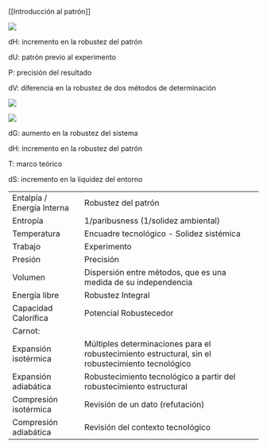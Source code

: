 [[Introducción al patrón]]

![](https://lh7-rt.googleusercontent.com/docsz/AD_4nXeaCXAx5icRklfiNmq2VXfDwNhEXuQhnwy7cHF1bpEO6RGZoa-VOOOB0yrX_GKN7HpoK616lwaFfkEQKMECMyr1BrhUglJlABSAMN16KyyIwIuNQoZPEItg8YpkyqE2tRXGLih4m-dOqCMNsBMmonsjtXyA?key=NTIoJemYlTk2D392KRxArw)

dH: incremento en la robustez del patrón

dU: patrón previo al experimento

P: precisión del resultado

dV: diferencia en la robustez de dos métodos de determinación

![](https://lh7-rt.googleusercontent.com/docsz/AD_4nXc-dxk5dWpwGY5pAFqx-QwQT4W_Yzb3onPwyDNzS2L9pTw-Ga2YiwB6e14Dq09qPTsVTgB1xzoueh3hkBDQk1TDV3dActC-JVGnu-wH1HwdUIvUaRvvA_hKlcHc0tHc51Hl4mKdys9YQB0xbNSZwLh1e5Q?key=NTIoJemYlTk2D392KRxArw)

![](https://lh7-rt.googleusercontent.com/docsz/AD_4nXf3342lNyyuvYH0T4V6OHuZUHRzVGk3cgr-uXlwDZSUT5L9adB2X32mbh3E_C1cL8aZEbDnrwGprvQRViPb0gqnXJyZamgdzSdt0594Jh23LL2OesXXrBkTzgFx60lZxcoqsJR3fHNKEOCFcPQ1hat5fNvw?key=NTIoJemYlTk2D392KRxArw)

dG: aumento en la robustez del sistema

dH: incremento en la robustez del patrón

T: marco teórico

dS: incremento en la liquidez del entorno



|                            |                                                                                                   |
| -------------------------- | ------------------------------------------------------------------------------------------------- |
| Entalpía / Energía Interna | Robustez del patrón                                                                               |
| Entropía                   | 1/paribusness (1/solidez ambiental)                                                               |
| Temperatura                | Encuadre tecnológico - Solidez sistémica                                                          |
| Trabajo                    | Experimento                                                                                       |
| Presión                    | Precisión                                                                                         |
| Volumen                    | Dispersión entre métodos, que es una medida de su independencia                                   |
| Energía libre              | Robustez Integral                                                                                 |
| Capacidad Calorífica       | Potencial Robustecedor                                                                            |
| Carnot:                    |                                                                                                   |
| Expansión isotérmica       | Múltiples determinaciones para el robustecimiento estructural, sin el robustecimiento tecnológico |
| Expansión adiabática       | Robustecimiento tecnológico a partir del robustecimiento estructural                              |
| Compresión isotérmica      | Revisión de un dato (refutación)                                                                  |
| Compresión adiabática      | Revisión del contexto tecnológico                                                                 |
